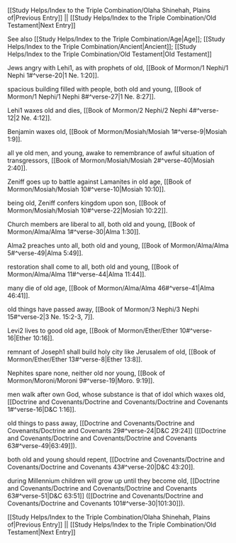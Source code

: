 [[Study Helps/Index to the Triple Combination/Olaha Shinehah, Plains of|Previous Entry]]  ||  [[Study Helps/Index to the Triple Combination/Old Testament|Next Entry]]

 See also [[Study Helps/Index to the Triple Combination/Age|Age]]; [[Study Helps/Index to the Triple Combination/Ancient|Ancient]]; [[Study Helps/Index to the Triple Combination/Old Testament|Old Testament]]

 Jews angry with Lehi1, as with prophets of old, [[Book of Mormon/1 Nephi/1 Nephi 1#^verse-20|1 Ne. 1:20]].

 spacious building filled with people, both old and young, [[Book of Mormon/1 Nephi/1 Nephi 8#^verse-27|1 Ne. 8:27]].

 Lehi1 waxes old and dies, [[Book of Mormon/2 Nephi/2 Nephi 4#^verse-12|2 Ne. 4:12]].

 Benjamin waxes old, [[Book of Mormon/Mosiah/Mosiah 1#^verse-9|Mosiah 1:9]].

 all ye old men, and young, awake to remembrance of awful situation of transgressors, [[Book of Mormon/Mosiah/Mosiah 2#^verse-40|Mosiah 2:40]].

 Zeniff goes up to battle against Lamanites in old age, [[Book of Mormon/Mosiah/Mosiah 10#^verse-10|Mosiah 10:10]].

 being old, Zeniff confers kingdom upon son, [[Book of Mormon/Mosiah/Mosiah 10#^verse-22|Mosiah 10:22]].

 Church members are liberal to all, both old and young, [[Book of Mormon/Alma/Alma 1#^verse-30|Alma 1:30]].

 Alma2 preaches unto all, both old and young, [[Book of Mormon/Alma/Alma 5#^verse-49|Alma 5:49]].

 restoration shall come to all, both old and young, [[Book of Mormon/Alma/Alma 11#^verse-44|Alma 11:44]].

 many die of old age, [[Book of Mormon/Alma/Alma 46#^verse-41|Alma 46:41]].

 old things have passed away, [[Book of Mormon/3 Nephi/3 Nephi 15#^verse-2|3 Ne. 15:2-3, 7]].

 Levi2 lives to good old age, [[Book of Mormon/Ether/Ether 10#^verse-16|Ether 10:16]].

 remnant of Joseph1 shall build holy city like Jerusalem of old, [[Book of Mormon/Ether/Ether 13#^verse-8|Ether 13:8]].

 Nephites spare none, neither old nor young, [[Book of Mormon/Moroni/Moroni 9#^verse-19|Moro. 9:19]].

 men walk after own God, whose substance is that of idol which waxes old, [[Doctrine and Covenants/Doctrine and Covenants/Doctrine and Covenants 1#^verse-16|D&C 1:16]].

 old things to pass away, [[Doctrine and Covenants/Doctrine and Covenants/Doctrine and Covenants 29#^verse-24|D&C 29:24]] ([[Doctrine and Covenants/Doctrine and Covenants/Doctrine and Covenants 63#^verse-49|63:49]]).

 both old and young should repent, [[Doctrine and Covenants/Doctrine and Covenants/Doctrine and Covenants 43#^verse-20|D&C 43:20]].

 during Millennium children will grow up until they become old, [[Doctrine and Covenants/Doctrine and Covenants/Doctrine and Covenants 63#^verse-51|D&C 63:51]] ([[Doctrine and Covenants/Doctrine and Covenants/Doctrine and Covenants 101#^verse-30|101:30]]).

[[Study Helps/Index to the Triple Combination/Olaha Shinehah, Plains of|Previous Entry]]  ||  [[Study Helps/Index to the Triple Combination/Old Testament|Next Entry]]